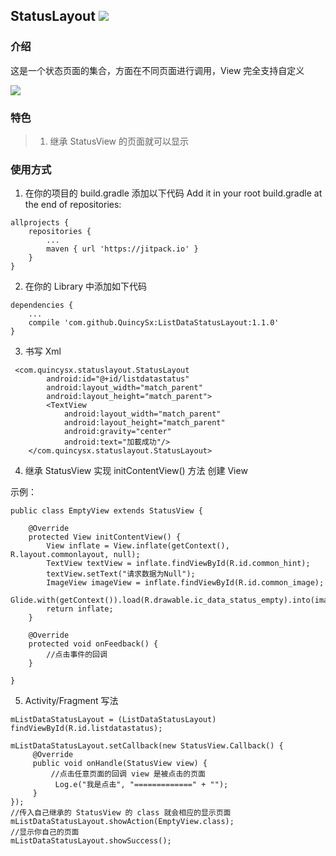 ## StatusLayout [![](https://jitpack.io/v/QuincySx/ListDataStatusLayout.svg)](https://jitpack.io/#QuincySx/ListDataStatusLayout)

### 介绍
这是一个状态页面的集合，方面在不同页面进行调用，View 完全支持自定义
    
![](demodata/example1.gif)

### 特色
> 1. 继承 StatusView 的页面就可以显示
    
### 使用方式
1. 在你的项目的 build.gradle 添加以下代码
Add it in your root build.gradle at the end of repositories:
```
allprojects {
	repositories {
		...
		maven { url 'https://jitpack.io' }
	}
}
```

2. 在你的 Library 中添加如下代码
```
dependencies {
	...
	compile 'com.github.QuincySx:ListDataStatusLayout:1.1.0'
}
```

3. 书写 Xml

```
 <com.quincysx.statuslayout.StatusLayout
        android:id="@+id/listdatastatus"
        android:layout_width="match_parent"
        android:layout_height="match_parent">
        <TextView
            android:layout_width="match_parent"
            android:layout_height="match_parent"
            android:gravity="center"
            android:text="加載成功"/>
    </com.quincysx.statuslayout.StatusLayout>
```

4. 继承 StatusView 实现 initContentView() 方法 创建 View

示例：
```
public class EmptyView extends StatusView {

    @Override
    protected View initContentView() {
        View inflate = View.inflate(getContext(), R.layout.commonlayout, null);
        TextView textView = inflate.findViewById(R.id.common_hint);
        textView.setText("请求数据为Null");
        ImageView imageView = inflate.findViewById(R.id.common_image);
        Glide.with(getContext()).load(R.drawable.ic_data_status_empty).into(imageView);
        return inflate;
    }

    @Override
    protected void onFeedback() {
        //点击事件的回调
    }

}
```
5. Activity/Fragment 写法

```
mListDataStatusLayout = (ListDataStatusLayout) findViewById(R.id.listdatastatus);

mListDataStatusLayout.setCallback(new StatusView.Callback() {
     @Override
     public void onHandle(StatusView view) {
         //点击任意页面的回调 view 是被点击的页面
          Log.e("我是点击", "=============" + "");
     }
});
//传入自己继承的 StatusView 的 class 就会相应的显示页面
mListDataStatusLayout.showAction(EmptyView.class);
//显示你自己的页面
mListDataStatusLayout.showSuccess();
```
